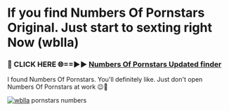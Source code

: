 # If you find Numbers Of Pornstars Original. Just start to sexting right Now (wblla)

<h3>🔴 CLICK HERE 🌐==►► <a href="https://tinyurl.com/mtbk5fxa" rel="nofollow">Numbers Of Pornstars Updated finder</a></h3>

I found Numbers Of Pornstars. You'll definitely like. Just don't open Numbers Of Pornstars at work 😉💬

[![wblla](https://i.imgur.com/Q8WKrnY.jpeg)](https://tinyurl.com/mtbk5fxa)
pornstars numbers
